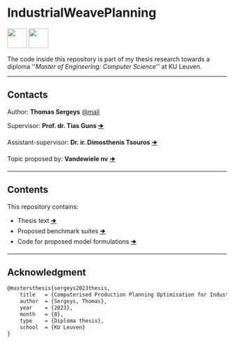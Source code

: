 # IndustrialWeavePlanning

<p align="left">
<img src="https://cdn.jsdelivr.net/gh/devicons/devicon/icons/python/python-original-wordmark.svg" width="45" height="45"/>
<img src="https://cdn.jsdelivr.net/gh/devicons/devicon/icons/jupyter/jupyter-original-wordmark.svg" width="45" height="45"/>   
</p>

The code inside this repository is part of my thesis research towards a diploma ''*Master of Engineering: Computer Science*'' at KU Leuven.

---

## Contacts

Author: **Thomas Sergeys** [@mail](mailto:thomas.s2000@hotmail.com)

Supervisor: **Prof. dr. Tias Guns** [🠊](https://www.kuleuven.be/wieiswie/nl/person/00056117)

Assistant-supervisor: **Dr. ir. Dimosthenis Tsouros** [🠊](https://www.kuleuven.be/wieiswie/nl/person/00158977)

Topic proposed by: **Vandewiele nv** [🠊](https://vandewiele.com/)


---

## Contents

This repository contains:
- Thesis text [🠊](Master_Thesis_13-08-2023-2.pdf)
- Proposed benchmark suites [🠊](/benchmarks/)
- Code for proposed model formulations [🠊](/src/)
---

## Acknowledgment

```latex
@mastersthesis{sergeys2023thesis,
    title   = {Computerised Production Planning Optimisation for Industrial Weaving Machines},
    author  = {Sergeys, Thomas},
    year    = {2023},
    month   = {8},
    type    = {Diploma thesis},
    school  = {KU Leuven}
}
```
